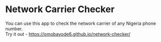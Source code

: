 # Network Carrier Checker
You can use this app to check the network carrier of any Nigeria phone number.  
Try it out - https://omobayode6.github.io/network-checker/
